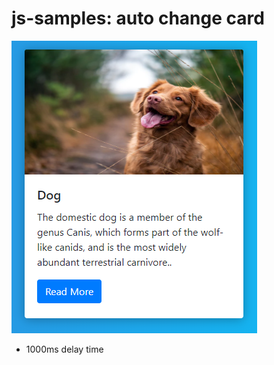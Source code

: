 # js-samples: auto change card
![alt-text](https://raw.githubusercontent.com/sametkoyuncu/js-samples/master/auto-change-cards/auto-change-cards.PNG)
- 1000ms delay time
